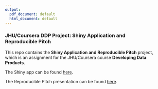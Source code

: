 ```yaml
---
output:
  pdf_document: default
  html_document: default
---
```

### JHU/Coursera DDP Project: Shiny Application and Reproducible Pitch

This repo contains the **Shiny Application and Reproducible Pitch** project, which is an assignment for the JHU/Coursera course **Developing Data Products**. 

The Shiny app can be found
[here](https://dennisdondergoor.shinyapps.io/compare-life-expectancies/).

The Reproducible Pitch presentation can be found [here](https://dennisdondergoor.github.io/jhu-ddp-shiny-and-pitch/).

